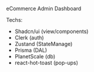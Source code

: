 eCommerce Admin Dashboard

Techs:
- Shadcn/ui (view/components)
- Clerk (auth)
- Zustand (StateManage)
- Prisma (DAL)
- PlanetScale (db)
- react-hot-toast (pop-ups)
